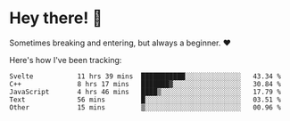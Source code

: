 # Hey there! 👋
Sometimes breaking and entering, but always a beginner. ❤️

Here's how I've been tracking:
<!--START_SECTION:waka-->

```text
Svelte           11 hrs 39 mins  ███████████░░░░░░░░░░░░░░   43.34 %
C++              8 hrs 17 mins   ███████▓░░░░░░░░░░░░░░░░░   30.84 %
JavaScript       4 hrs 46 mins   ████▒░░░░░░░░░░░░░░░░░░░░   17.79 %
Text             56 mins         █░░░░░░░░░░░░░░░░░░░░░░░░   03.51 %
Other            15 mins         ▒░░░░░░░░░░░░░░░░░░░░░░░░   00.96 %
```

<!--END_SECTION:waka-->
